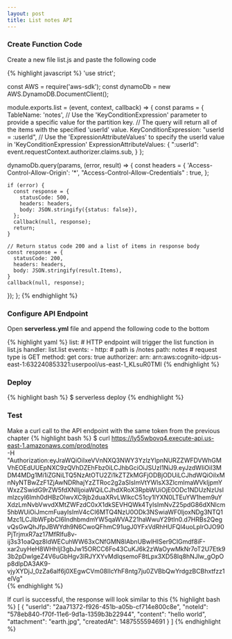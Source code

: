```yaml
---
layout: post
title: List notes API
---
```


### Create Function Code

Create a new file list.js and paste the following code

{% highlight javascript %}
'use strict';

const AWS = require('aws-sdk');
const dynamoDb = new AWS.DynamoDB.DocumentClient();

module.exports.list = (event, context, callback) => {
  const params = {
    TableName: 'notes',
    // Use the 'KeyConditionExpression' parameter to provide a specific value for the partition key.
    // The query will return all of the items with the specified 'userId' value.
    KeyConditionExpression: "userId = :userId",
    // Use the 'ExpressionAttributeValues' to specify the userId value in 'KeyConditionExpression'
    ExpressionAttributeValues: {
      ":userId": event.requestContext.authorizer.claims.sub,
    }
  };

  dynamoDb.query(params, (error, result) => {
    const headers = {
      'Access-Control-Allow-Origin': '*',
      "Access-Control-Allow-Credentials" : true,
    };

    if (error) {
      const response = {
        statusCode: 500,
        headers: headers,
        body: JSON.stringify({status: false}),
      };
      callback(null, response);
      return;
    }

    // Return status code 200 and a list of items in response body
    const response = {
      statusCode: 200,
      headers: headers,
      body: JSON.stringify(result.Items),
    }
    callback(null, response);
  });
};
{% endhighlight %}

### Configure API Endpoint

Open **serverless.yml** file and append the following code to the bottom

{% highlight yaml %}
  list:
    # HTTP endpoint will trigger the list function in list.js
    handler: list.list
    events:
      - http:
          # path is /notes
          path: notes
          # request type is GET
          method: get
          cors: true
          authorizer:
            arn: arn:aws:cognito-idp:us-east-1:632240853321:userpool/us-east-1_KLsuR0TMI
{% endhighlight %}

### Deploy

{% highlight bash %}
$ serverless deploy
{% endhighlight %}

### Test

Make a curl call to the API endpoint with the same token from the previous chapter
{% highlight bash %}
$ curl https://ly55wbovq4.execute-api.us-east-1.amazonaws.com/prod/notes \
  -H "Authorization:eyJraWQiOiIxeVVnNXQ3NWY3YzlzYlpnNURZZWFDVWhGMVhEOEdUUEpNXC9zQVhDZEhFbz0iLCJhbGciOiJSUzI1NiJ9.eyJzdWIiOiI3MDM4MDg1Mi1iZGNiLTQ5NzAtOTU2Zi1kZTZkMGFjODBjODUiLCJhdWQiOiIxMnNyNTBwZzF1ZjAwNDRhajYzZTRoc2g2aSIsImVtYWlsX3ZlcmlmaWVkIjpmYWxzZSwidG9rZW5fdXNlIjoiaWQiLCJhdXRoX3RpbWUiOjE0ODc1NDUzNzUsImlzcyI6Imh0dHBzOlwvXC9jb2duaXRvLWlkcC51cy1lYXN0LTEuYW1hem9uYXdzLmNvbVwvdXMtZWFzdC0xX1dkSEVHQWk4TyIsImNvZ25pdG86dXNlcm5hbWUiOiJmcmFuayIsImV4cCI6MTQ4NzU0ODk3NSwiaWF0IjoxNDg3NTQ1Mzc1LCJlbWFpbCI6IndhbmdmYW5qaWVAZ21haWwuY29tIn0.d7HRBs2QegvQsGwQhJfpJBWYdh9N6CwoQFhmC91ugJ0YFxVdRhHUFQl4uoLplrOJO90PjTrjmxR7az17MfRlfu8v-ij3s31oaQqz8IdWECuhWW63xCNfGMN8lAbnUBwlHISer9CIGmdf8iF-xar2uyHeH8WHhIjI3gbJw15ORCC6Fo43CuKJ6k2zWaOywMkNr7oT2U7Etk93b2pDwIgeZ4V6uGbHgv3IRJYXYvMdIqsemoF8tLpx3XD58Iq8hNJlw_gOpOp8dlpDA3AK9-vjyXYDjJ_0zZa6alf6j0XEgwCVm08IIcYhF8ntg7ju0ZVBbQwYrdgzBCBhxtfzz1elVg" \
{% endhighlight %}

If curl is successful, the response will look similar to this
{% highlight bash %}
[
  {
    "userId": "2aa71372-f926-451b-a05b-cf714e800c8e",
    "noteId": "578eb840-f70f-11e6-9d1a-1359b3b22944",
    "content": "hello world",
    "attachment": "earth.jpg",
    "createdAt": 1487555594691
  }
]
{% endhighlight %}
